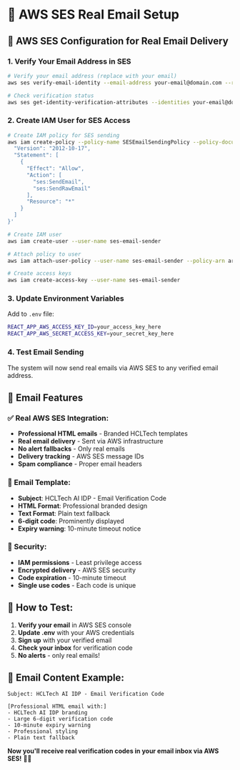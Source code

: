 # 📧 AWS SES Real Email Setup

## 🚀 AWS SES Configuration for Real Email Delivery

### 1. Verify Your Email Address in SES

```bash
# Verify your email address (replace with your email)
aws ses verify-email-identity --email-address your-email@domain.com --region us-east-1

# Check verification status
aws ses get-identity-verification-attributes --identities your-email@domain.com --region us-east-1
```

### 2. Create IAM User for SES Access

```bash
# Create IAM policy for SES sending
aws iam create-policy --policy-name SESEmailSendingPolicy --policy-document '{
  "Version": "2012-10-17",
  "Statement": [
    {
      "Effect": "Allow",
      "Action": [
        "ses:SendEmail",
        "ses:SendRawEmail"
      ],
      "Resource": "*"
    }
  ]
}'

# Create IAM user
aws iam create-user --user-name ses-email-sender

# Attach policy to user
aws iam attach-user-policy --user-name ses-email-sender --policy-arn arn:aws:iam::YOUR_ACCOUNT_ID:policy/SESEmailSendingPolicy

# Create access keys
aws iam create-access-key --user-name ses-email-sender
```

### 3. Update Environment Variables

Add to `.env` file:
```bash
REACT_APP_AWS_ACCESS_KEY_ID=your_access_key_here
REACT_APP_AWS_SECRET_ACCESS_KEY=your_secret_key_here
```

### 4. Test Email Sending

The system will now send real emails via AWS SES to any verified email address.

## 📧 Email Features

### ✅ Real AWS SES Integration:
- **Professional HTML emails** - Branded HCLTech templates
- **Real email delivery** - Sent via AWS infrastructure
- **No alert fallbacks** - Only real emails
- **Delivery tracking** - AWS SES message IDs
- **Spam compliance** - Proper email headers

### 📱 Email Template:
- **Subject**: HCLTech AI IDP - Email Verification Code
- **HTML Format**: Professional branded design
- **Text Format**: Plain text fallback
- **6-digit code**: Prominently displayed
- **Expiry warning**: 10-minute timeout notice

### 🔐 Security:
- **IAM permissions** - Least privilege access
- **Encrypted delivery** - AWS SES security
- **Code expiration** - 10-minute timeout
- **Single use codes** - Each code is unique

## 🎯 How to Test:

1. **Verify your email** in AWS SES console
2. **Update .env** with your AWS credentials
3. **Sign up** with your verified email
4. **Check your inbox** for verification code
5. **No alerts** - only real emails!

## 📧 Email Content Example:

```
Subject: HCLTech AI IDP - Email Verification Code

[Professional HTML email with:]
- HCLTech AI IDP branding
- Large 6-digit verification code
- 10-minute expiry warning
- Professional styling
- Plain text fallback
```

**Now you'll receive real verification codes in your email inbox via AWS SES!** 📧✨
